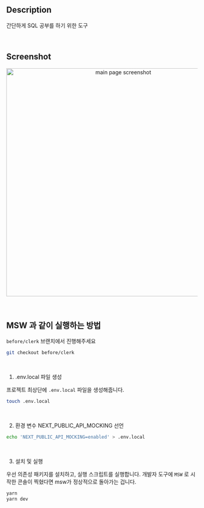 ## Description
간단하게 SQL 공부를 하기 위한 도구

&nbsp;&nbsp;

## Screenshot
<p align="center">
  <img src="https://github.com/JibJiby/new-blanksql/assets/24295703/0301547e-9458-4cd0-bff4-9d978411b37e" alt="main page screenshot" width="600px"/>
</p>

&nbsp;&nbsp;

## MSW 과 같이 실행하는 방법

`before/clerk`  브랜치에서 진행해주세요

```bash
git checkout before/clerk
```

&nbsp;

1. .env.local 파일 생성

프로젝트 최상단에 `.env.local` 파일을 생성해줍니다.

```bash
touch .env.local
```

&nbsp;

2. 환경 변수 NEXT_PUBLIC_API_MOCKING 선언

```bash
echo 'NEXT_PUBLIC_API_MOCKING=enabled' > .env.local
```

&nbsp;

3. 설치 및 실행

우선 의존성 패키지를 설치하고, 실행 스크립트를 실행합니다. 개발자 도구에 `MSW` 로 시작한 콘솔이 찍혔다면 msw가 정상적으로 돌아가는 겁니다.

```bash
yarn
yarn dev
```

